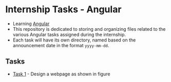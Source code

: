 # Internship Tasks - Angular

- Learning [Angular](https://angular.dev/)
- This repository is dedicated to storing and organizing files related to the various Angular tasks assigned during the internship.
- Each task will have its own directory, named based on the announcement date in the format `yyyy-mm-dd`.

## Tasks

- [Task 1](2024-06-10) - Design a webpage as shown in figure